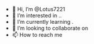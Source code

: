 - 👋 Hi, I’m @Lotus7221
- 👀 I’m interested in .. 
- 🌱 I’m currently learning . 
- 💞️ I’m looking to collaborate on
- 📫 How to reach me   
 
